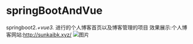 # springBootAndVue
springboot2.*+vue3.* 进行的个人博客首页以及博客管理的项目
效果展示:个人博客网站:http://sunkaibk.xyz/
![图片](https://user-images.githubusercontent.com/44869668/160035954-c95458e7-8736-4d24-929b-5bc3c1588294.png)
